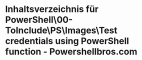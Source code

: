 # Inhaltsverzeichnis für PowerShell\00-ToInclude\PS\Images\Test credentials using PowerShell function - Powershellbros.com


